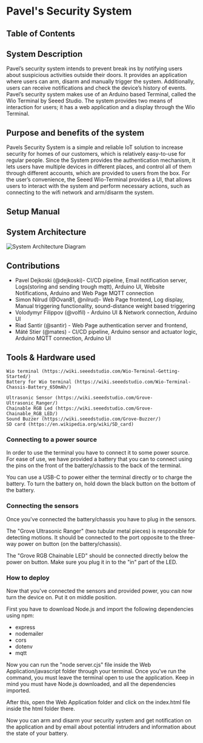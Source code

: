 # Pavel's Security System 

## Table of Contents

## System Description

Pavel’s security system intends to prevent break ins by notifying users about suspicious activities outside their doors. 
It provides an application where users can arm, disarm and manually trigger the system. 
Additionally, users can receive notifications and check the device’s history of events.
Pavel’s security system makes use of an Arduino based Terminal, called the Wio Terminal by Seeed Studio. 
The system provides two means of interaction for users; it has a web application and a display through the Wio Terminal. 

## Purpose and benefits of the system

Pavels Security System is a simple and reliable IoT solution to increase security for homes of our customers, which is relatively easy-to-use for regular people. 
Since the System provides the authentication mechanism, it lets users have multiple devices in different places, and control all of them through different accounts, which are provided to users from the box.
For the user’s convenience, the Seeed Wio-Terminal provides a UI, that allows users to interact with the system and perform necessary actions, such as connecting to the wifi network and arm/disarm the system.


## Setup Manual



## System Architecture 

![System Architecture Diagram](https://git.chalmers.se/courses/dit113/2025/group-3/security-system/-/wikis/System-Architecture-Diagram)

## Contributions

- Pavel Dejkoski (@dejkoski)- CI/CD pipeline, Email notification server, Logs(storing and sending trough mqtt), Arduino UI, Website Notifications, Arduino and Web Page MQTT connection
- Simon Nilrud (@Ovan81, @nilrud)- Web Page frontend, Log display, Manual triggering functionality, sound-distance weight based triggering 
- Volodymyr Filippov (@volfil) - Arduino UI & Network connection, Arduino UI
- Riad Santir (@santir) - Web Page authentication server and frontend, 
- Máté Stier (@mates) - CI/CD pipeline, Arduino sensor and actuator logic, Arduino MQTT connection, Arduino UI

## Tools & Hardware used

	Wio terminal (https://wiki.seeedstudio.com/Wio-Terminal-Getting-Started/)
	Battery for Wio terminal (https://wiki.seeedstudio.com/Wio-Terminal-Chassis-Battery_650mAh/)

	Ultrasonic Sensor (https://wiki.seeedstudio.com/Grove-Ultrasonic_Ranger/)
	Chainable RGB Led (https://wiki.seeedstudio.com/Grove-Chainable_RGB_LED/)
	Sound Buzzer (https://wiki.seeedstudio.com/Grove-Buzzer/)
	SD card (https://en.wikipedia.org/wiki/SD_card)

### Connecting to a power source

In order to use the terminal you have to connect it to some power source.
For ease of use, we have provided a battery that you can to connect using the pins on the front of the battery/chassis to the back of the terminal.

You can use a USB-C to power either the terminal directly or to charge the battery. To turn the battery on, hold down the black button on the bottom of the battery.

### Connecting the sensors

Once you've connected the battery/chassis you have to plug in the sensors.

The "Grove Ultrasonic Ranger" (two tubular metal pieces) is responsible for detecting motions. It should be connected to the port opposite to the three-way power on button (on the battery/chassis).

The "Grove RGB Chainable LED" should be connected directly below the power on button. Make sure you plug it in to the "in" part of the LED.

### How to deploy

Now that you've connected the sensors and provided power, you can now turn the device on. Put it on middle position.

First you have to download Node.js and import the following dependencies using npm:
- express
- nodemailer
- cors
- dotenv
- mqtt

Now you can run the "node server.cjs" file inside the Web Application/javascript folder through your terminal. Once you've run the command, you must leave the terminal open to use the application. Keep in mind you must have Node.js downloaded, and all the dependencies imported.

After this, open the Web Application folder and click on the index.html file inside the html folder there.

Now you can arm and disarm your security system and get notification on the application and by email about potential intruders and information about the state of your battery.
